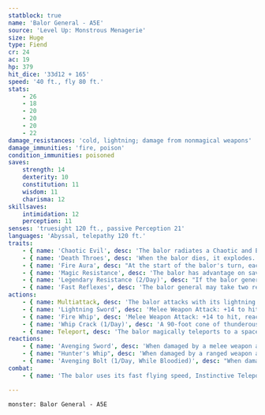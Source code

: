 ```yaml
---
statblock: true
name: 'Balor General - A5E'
source: 'Level Up: Monstrous Menagerie'
size: Huge
type: Fiend
cr: 24
ac: 19
hp: 379
hit_dice: '33d12 + 165'
speed: '40 ft., fly 80 ft.'
stats:
    - 26
    - 18
    - 20
    - 20
    - 20
    - 22
damage_resistances: 'cold, lightning; damage from nonmagical weapons'
damage_immunities: 'fire, poison'
condition_immunities: poisoned
saves:
    strength: 14
    dexterity: 10
    constitution: 11
    wisdom: 11
    charisma: 12
skillsaves:
    intimidation: 12
    perception: 11
senses: 'truesight 120 ft., passive Perception 21'
languages: 'Abyssal, telepathy 120 ft.'
traits:
    - { name: 'Chaotic Evil', desc: 'The balor radiates a Chaotic and Evil aura.' }
    - { name: 'Death Throes', desc: 'When the balor dies, it explodes. Each creature within 30 feet makes a DC 19 Dexterity saving throw, taking 52 (15d6) fire damage on a failed save or half damage on a success. ' }
    - { name: 'Fire Aura', desc: "At the start of the balor's turn, each creature within 10 feet takes 10 (3d6) fire damage. A creature that touches the balor or hits it with a melee attack takes 10 (3d6) fire damage." }
    - { name: 'Magic Resistance', desc: 'The balor has advantage on saving throws against spells and magical effects.' }
    - { name: 'Legendary Resistance (2/Day)', desc: "If the balor general fails a saving throw, it can choose to succeed instead. When it does so, it wards itself with its sword. The lightning that wreathes the sword winks out. The lightning reappears at the beginning of the balor's next turn. Until then, the balor's lightning sword deals no lightning damage, and the balor can't use Avenging Bolt." }
    - { name: 'Fast Reflexes', desc: 'The balor general may take two reactions per round, but not more than one per turn.' }
actions:
    - { name: Multiattack, desc: 'The balor attacks with its lightning sword and its fire whip.' }
    - { name: 'Lightning Sword', desc: 'Melee Weapon Attack: +14 to hit, reach 10 ft., one target. Hit: 21 (3d8 + 8) slashing damage plus 18 (4d8) lightning damage.' }
    - { name: 'Fire Whip', desc: 'Melee Weapon Attack: +14 to hit, reach 45 ft., one target. Hit: 18 (3d6 + 8) slashing damage plus 14 (4d6) fire damage, and the target makes a DC 19 Strength saving throw. On a failure, it is pulled up to 40 feet towards the balor.' }
    - { name: 'Whip Crack (1/Day)', desc: 'A 90-foot cone of thunderous flame emanates from the balor. Each creature in the area makes a DC 19 Constitution saving throw, taking 28 (8d6) fire damage and 28 (8d6) thunder damage and falling prone on a failed save or taking half damage on a successful one.' }
    - { name: Teleport, desc: 'The balor magically teleports to a space within 120 feet that it can see.' }
reactions:
    - { name: 'Avenging Sword', desc: 'When damaged by a melee weapon attack, the balor attacks with its lightning sword.' }
    - { name: "Hunter's Whip", desc: 'When damaged by a ranged weapon attack, spell, area effect, or magical effect, the balor uses Teleport and then attacks with its fire whip.' }
    - { name: 'Avenging Bolt (1/Day, While Bloodied)', desc: "When damaged by a ranged weapon attack, spell, or magical effect, a 100-foot-long, 5-foot-wide lightning bolt springs from the balor's extended sword. Each creature in the area makes a DC 19 Dexterity saving throw, taking 42 (12d6) lightning damage on a failed save or half damage on a success." }
combat:
    - { name: 'The balor uses its fast flying speed, Instinctive Teleport, and its fire whip to keep would-be ranged attackers within its Fire Aura', desc: 'It uses Whip Crack on clusters of foes. If obviously outmatched, it uses Instinctive Teleport and flies away.' }

---
```

```statblock
monster: Balor General - A5E
```
